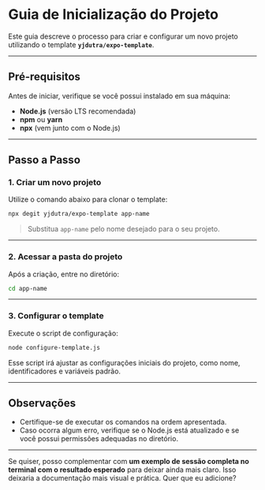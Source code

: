 # **Guia de Inicialização do Projeto**

Este guia descreve o processo para criar e configurar um novo projeto utilizando o template **`yjdutra/expo-template`**.

---

## **Pré-requisitos**

Antes de iniciar, verifique se você possui instalado em sua máquina:

* **Node.js** (versão LTS recomendada)
* **npm** ou **yarn**
* **npx** (vem junto com o Node.js)

---

## **Passo a Passo**

### **1. Criar um novo projeto**

Utilize o comando abaixo para clonar o template:

```bash
npx degit yjdutra/expo-template app-name
```

> Substitua `app-name` pelo nome desejado para o seu projeto.

---

### **2. Acessar a pasta do projeto**

Após a criação, entre no diretório:

```bash
cd app-name
```

---

### **3. Configurar o template**

Execute o script de configuração:

```bash
node configure-template.js
```

Esse script irá ajustar as configurações iniciais do projeto, como nome, identificadores e variáveis padrão.

---

## **Observações**

* Certifique-se de executar os comandos na ordem apresentada.
* Caso ocorra algum erro, verifique se o Node.js está atualizado e se você possui permissões adequadas no diretório.

---

Se quiser, posso complementar com **um exemplo de sessão completa no terminal com o resultado esperado** para deixar ainda mais claro. Isso deixaria a documentação mais visual e prática. Quer que eu adicione?
